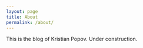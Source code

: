 ```yaml
---
layout: page
title: About
permalink: /about/
---
```


This is the blog of Kristian Popov. Under construction.
